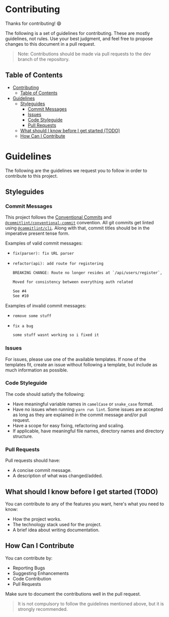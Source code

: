 # Contributing

Thanks for contributing! :smile:

The following is a set of guidelines for contributing. These are mostly guidelines, not rules. Use your best judgment, and feel free to propose changes to this document in a pull request.

> Note: Contributions should be made via pull requests to the dev branch of the repository.

## Table of Contents

- [Contributing](#contributing)
  - [Table of Contents](#table-of-contents)
- [Guidelines](#guidelines)
  - [Styleguides](#styleguides)
    - [Commit Messages](#commit-messages)
    - [Issues](#issues)
    - [Code Styleguide](#code-styleguide)
    - [Pull Requests](#pull-requests)
  - [What should I know before I get started (TODO)](#what-should-i-know-before-i-get-started-todo)
  - [How Can I Contribute](#how-can-i-contribute)

# Guidelines

The following are the guidelines we request you to follow in order to contribute to this project.

## Styleguides

### Commit Messages

This project follows the [Conventional Commits][conventional] and [`@commitlint/conventional-commit`][commitlint-conventional] convention. All git commits get linted using [`@commitlint/cli`][commitlintcli]. Along with that, commit titles should be in the imperative present tense form.

Examples of valid commit messages:

- ```txt
  fix(parser): fix URL parser
  ```

- ```txt
  refactor(api): add route for registering

  BREAKING CHANGE: Route no longer resides at `/api/users/register`, moved to `/api/auth/register`

  Moved for consistency between everything auth related

  See #4
  See #10
  ```

Examples of invalid commit messages:

- ```txt
  remove some stuff
  ```

- ```txt
  fix a bug

  some stuff wasnt working so i fixed it
  ```

### Issues

For issues, please use one of the available templates. If none of the templates fit, create an issue without following a template, but include as much information as possible.

### Code Styleguide

The code should satisfy the following:

- Have meaningful variable names in `camelCase` or `snake_case` format.
- Have no issues when running `yarn run lint`. Some issues are accepted as long as they are explained in the commit message and/or pull request.
- Have a scope for easy fixing, refactoring and scaling.
- If applicable, have meaningful file names, directory names and directory structure.

### Pull Requests

Pull requests should have:

- A concise commit message.
- A description of what was changed/added.

## What should I know before I get started (TODO)

You can contribute to any of the features you want, here's what you need to know:

- How the project works.
- The technology stack used for the project.
- A brief idea about writing documentation.

## How Can I Contribute

You can contribute by:

- Reporting Bugs
- Suggesting Enhancements
- Code Contribution
- Pull Requests

Make sure to document the contributions well in the pull request.

> It is not compulsory to follow the guidelines mentioned above, but it is strongly recommended.

[commit-message-guidelines]: https://github.com/trein/dev-best-practices/wiki/Git-Commit-Best-Practices#write-good-commit-messages
[commitlint-conventional]: https://github.com/conventional-changelog/commitlint/tree/master/%40commitlint/config-conventional
[conventional]: https://www.conventionalcommits.org/en/v1.0.0/
[commitlintcli]: https://commitlint.js.org/
